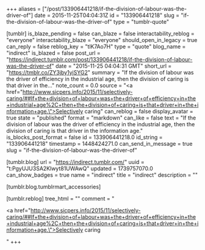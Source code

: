 +++
aliases = ["/post/133906441218/if-the-division-of-labour-was-the-driver-of"]
date = 2015-11-25T04:04:31Z
id = "133906441218"
slug = "if-the-division-of-labour-was-the-driver-of"
type = "tumblr-quote"

[tumblr]
is_blaze_pending = false
can_blaze = false
interactability_reblog = "everyone"
interactability_blaze = "everyone"
should_open_in_legacy = true
can_reply = false
reblog_key = "tlK7Ao7H"
type = "quote"
blog_name = "indirect"
is_blazed = false
post_url = "https://indirect.tumblr.com/post/133906441218/if-the-division-of-labour-was-the-driver-of"
date = "2015-11-25 04:04:31 GMT"
short_url = "https://tmblr.co/ZY3jby1yjSYG2"
summary = "If the division of labour was the driver of efficiency in the industrial age, then the division of caring is that driver in the..."
note_count = 0.0
source = "<a href=\"http://www.sicpers.info/2015/11/selectively-caring/##If+the+division+of+labour+was+the+driver+of+efficiency+in+the+industrial+age%2C+then+the+division+of+caring+is+that+driver+in+the+information+age.\">Selectively caring</a>"
can_reblog = false
display_avatar = true
state = "published"
format = "markdown"
can_like = false
text = "If the division of labour was the driver of efficiency in the industrial age, then the division of caring is that driver in the information age."
is_blocks_post_format = false
id = 133906441218.0
id_string = "133906441218"
timestamp = 1448424271.0
can_send_in_message = true
slug = "if-the-division-of-labour-was-the-driver-of"

[tumblr.blog]
url = "https://indirect.tumblr.com/"
uuid = "t:PgyUJU3SA2Klwyt81UWAwQ"
updated = 1739757070.0
can_show_badges = true
name = "indirect"
title = "indirect"
description = ""

[tumblr.blog.tumblrmart_accessories]

[tumblr.reblog]
tree_html = ""
comment = "<p><a href=\"http://www.sicpers.info/2015/11/selectively-caring/##If+the+division+of+labour+was+the+driver+of+efficiency+in+the+industrial+age%2C+then+the+division+of+caring+is+that+driver+in+the+information+age.\">Selectively caring</a></p>"
+++
